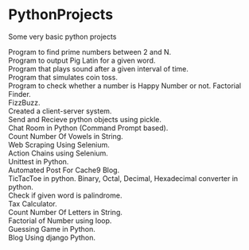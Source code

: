 # PythonProjects  

Some very basic python projects  
  
  
Program to find prime numbers between 2 and N.  
Program to output Pig Latin for a given word.  
Program that plays sound after a given interval of time.  
Program that simulates coin toss.  
Program to check whether a number is Happy Number or not. 
Factorial Finder.   
FizzBuzz.  
Created a client-server system.  
Send and Recieve python objects using pickle.  
Chat Room in Python (Command Prompt based).    
Count Number Of Vowels in String.  
Web Scraping Using Selenium.  
Action Chains using Selenium.  
Unittest in Python.  
Automated Post For Cache9 Blog.  
TicTacToe in python.
Binary, Octal, Decimal, Hexadecimal converter in python.  
Check if given word is palindrome.  
Tax Calculator.  
Count Number Of Letters in String.    
Factorial of Number using loop.  
Guessing Game in Python.  
Blog Using django Python.  

